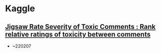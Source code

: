 # Kaggle

## [Jigsaw Rate Severity of Toxic Comments : Rank relative ratings of toxicity between comments](https://www.kaggle.com/c/jigsaw-toxic-severity-rating)
- ~220207
